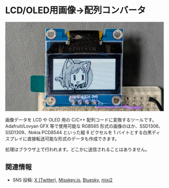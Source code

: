 # LCD/OLED用画像→配列コンバータ

![](./cover.jpg)

画像データを LCD や OLED 用の C/C++ 配列コードに変換するツールです。Adafruit/Lovyan GFX 等で使用可能な RGB565 形式の画像のほか、SSD1306、SSD1309、Nokia PCD8544 といった縦 8 ピクセルを 1 バイトとする白黒ディスプレイに直接転送可能な形式のデータも作成できます。

処理はブラウザ上で行われます。どこかに送信されることはありません。

<div id="article_image2arrayContainer"></div>
<script src="./image2array.js"></script>

## 関連情報

- SNS 投稿: [X (Twitter)](https://twitter.com/shapoco/status/1959545672195334379), [Misskey.io](https://misskey.io/notes/abt1kd6k7bz606co), [Bluesky](https://bsky.app/profile/shapoco.net/post/3lx55tzffsk2f), [mixi2](https://mixi.social/@shapoco/posts/d736bb2f-4df6-4f2c-854c-8a9a000839c6)